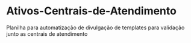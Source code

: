 # Ativos-Centrais-de-Atendimento
Planilha para automatização de divulgação de templates para validação junto as centrais de atendimento
